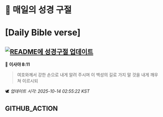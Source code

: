 # 🙏 매일의 성경 구절
# [Daily Bible verse]
## [![README에 성경구절 업데이트](https://github.com/DONGSUKA/first_test/actions/workflows/update-readme-bible.yml/badge.svg)](https://github.com/DONGSUKA/first_test/actions/workflows/update-readme-bible.yml)
<!-- START_BIBLE_VERSE -->
📖 **이사야 8:11**
> 여호와께서 강한 손으로 내게 알려 주시며 이 백성의 길로 가지 말 것을 내게 깨우쳐 이르시되

🕊️ _업데이트 시각: 2025-10-14 02:55:22 KST_
  <!-- END_BIBLE_VERSE -->
## GITHUB_ACTION
